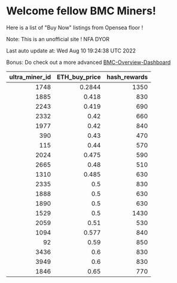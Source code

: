 # Welcome fellow BMC Miners!
Here is a list of "Buy Now" listings from Opensea floor !

Note: This is an unofficial site ! NFA DYOR

Last auto update at: Wed Aug 10 19:24:38 UTC 2022

Bonus: Do check out a more advanced [BMC-Overview-Dashboard](https://dune.com/defifunk/BMC-Overview-Dashboard)


|   ultra_miner_id |   ETH_buy_price |   hash_rewards |
|-----------------:|----------------:|---------------:|
|             1748 |          0.2844 |           1350 |
|             1885 |          0.418  |            830 |
|             2243 |          0.419  |            690 |
|             2332 |          0.42   |            660 |
|             1977 |          0.42   |            840 |
|              390 |          0.43   |            470 |
|              115 |          0.44   |            570 |
|             2024 |          0.475  |            590 |
|             2665 |          0.48   |            510 |
|             1310 |          0.485  |            630 |
|             2335 |          0.5    |            830 |
|             1888 |          0.5    |            630 |
|             1890 |          0.5    |            630 |
|             1529 |          0.5    |           1430 |
|             2059 |          0.51   |            530 |
|             1094 |          0.577  |            840 |
|               92 |          0.59   |            850 |
|             3436 |          0.6    |            830 |
|             3949 |          0.6    |            830 |
|             1846 |          0.65   |            770 |